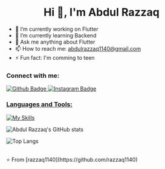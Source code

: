 <h1 align="center">Hi 👋, I'm Abdul Razzaq</h1>

- 🔭 I’m currently working on Flutter  
- 🌱 I’m currently learning Backend  
- 💬 Ask me anything about Flutter  
- 📫 How to reach me: abdulrazzaq1140@gmail.com  
- ⚡ Fun fact: I'm comming to teen  

### Connect with me:
<div id="badges">
  <a href="https://github.com/razzaq1140">
    <img src="https://img.shields.io/badge/Github-white?style=for-the-badge&logo=Github&logoColor=black" alt="Github Badge"/>
  </a>
   <a href="https://www.instagram.com/abdul_razzaq1140">
    <img src="https://img.shields.io/badge/Instagram-purple?style=for-the-badge&logo=instagram&logoColor=white" alt="Instagram Badge"/>
<!--   </a>
   <a href="https://fb.com/aaxiftaj">
    <img src="https://img.shields.io/badge/Facebook-blue?style=for-the-badge&logo=facebook&logoColor=white" alt="Facebook Badge"/>
  </a> -->
<!--    <a href="https://twitter.com/axiftaj">
    <img src="https://img.shields.io/badge/Twitter-blue?style=for-the-badge&logo=twitter&logoColor=white" alt="Twitter Badge"/>
  </a> -->
</div>

### Languages and Tools:
[![My Skills](https://skillicons.dev/icons?i=flutter,dart,firebase,github,git,postman,figma&perline=5)](https://skillicons.dev)

![Abdul Razzaq's GitHub stats](https://github-readme-stats.vercel.app/api?username=razzaq1140&show_icons=true&theme=dark)

![Top Langs](https://github-readme-stats.vercel.app/api/top-langs/?username=razzaq1140&theme=dark)

<br>
⭐️ From [razzaq1140](https://github.com/razzaq1140)
